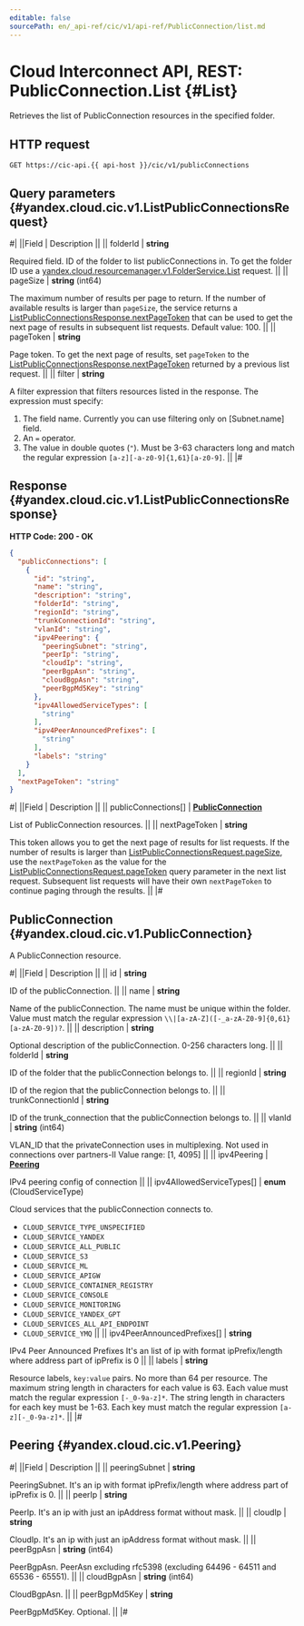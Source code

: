 ```yaml
---
editable: false
sourcePath: en/_api-ref/cic/v1/api-ref/PublicConnection/list.md
---
```


# Cloud Interconnect API, REST: PublicConnection.List {#List}

Retrieves the list of PublicConnection resources in the specified folder.

## HTTP request

```
GET https://cic-api.{{ api-host }}/cic/v1/publicConnections
```

## Query parameters {#yandex.cloud.cic.v1.ListPublicConnectionsRequest}

#|
||Field | Description ||
|| folderId | **string**

Required field. ID of the folder to list publicConnections in.
To get the folder ID use a [yandex.cloud.resourcemanager.v1.FolderService.List](/docs/resource-manager/api-ref/Folder/list#List) request. ||
|| pageSize | **string** (int64)

The maximum number of results per page to return. If the number of available
results is larger than `pageSize`,
the service returns a [ListPublicConnectionsResponse.nextPageToken](#yandex.cloud.cic.v1.ListPublicConnectionsResponse)
that can be used to get the next page of results in subsequent list requests. Default value: 100. ||
|| pageToken | **string**

Page token. To get the next page of results, set `pageToken` to the
[ListPublicConnectionsResponse.nextPageToken](#yandex.cloud.cic.v1.ListPublicConnectionsResponse) returned by a previous list request. ||
|| filter | **string**

A filter expression that filters resources listed in the response.
The expression must specify:
1. The field name. Currently you can use filtering only on [Subnet.name] field.
2. An `=` operator.
3. The value in double quotes (`"`). Must be 3-63 characters long and match the regular expression `[a-z][-a-z0-9]{1,61}[a-z0-9]`. ||
|#

## Response {#yandex.cloud.cic.v1.ListPublicConnectionsResponse}

**HTTP Code: 200 - OK**

```json
{
  "publicConnections": [
    {
      "id": "string",
      "name": "string",
      "description": "string",
      "folderId": "string",
      "regionId": "string",
      "trunkConnectionId": "string",
      "vlanId": "string",
      "ipv4Peering": {
        "peeringSubnet": "string",
        "peerIp": "string",
        "cloudIp": "string",
        "peerBgpAsn": "string",
        "cloudBgpAsn": "string",
        "peerBgpMd5Key": "string"
      },
      "ipv4AllowedServiceTypes": [
        "string"
      ],
      "ipv4PeerAnnouncedPrefixes": [
        "string"
      ],
      "labels": "string"
    }
  ],
  "nextPageToken": "string"
}
```

#|
||Field | Description ||
|| publicConnections[] | **[PublicConnection](#yandex.cloud.cic.v1.PublicConnection)**

List of PublicConnection resources. ||
|| nextPageToken | **string**

This token allows you to get the next page of results for list requests. If the number of results
is larger than [ListPublicConnectionsRequest.pageSize](#yandex.cloud.cic.v1.ListPublicConnectionsRequest), use
the `nextPageToken` as the value
for the [ListPublicConnectionsRequest.pageToken](#yandex.cloud.cic.v1.ListPublicConnectionsRequest) query parameter
in the next list request. Subsequent list requests will have their own
`nextPageToken` to continue paging through the results. ||
|#

## PublicConnection {#yandex.cloud.cic.v1.PublicConnection}

A PublicConnection resource.

#|
||Field | Description ||
|| id | **string**

ID of the publicConnection. ||
|| name | **string**

Name of the publicConnection.
The name must be unique within the folder.
Value must match the regular expression ``\\|[a-zA-Z]([-_a-zA-Z0-9]{0,61}[a-zA-Z0-9])?``. ||
|| description | **string**

Optional description of the publicConnection. 0-256 characters long. ||
|| folderId | **string**

ID of the folder that the publicConnection belongs to. ||
|| regionId | **string**

ID of the region that the publicConnection belongs to. ||
|| trunkConnectionId | **string**

ID of the trunk_connection that the publicConnection belongs to. ||
|| vlanId | **string** (int64)

VLAN_ID that the privateConnection uses in multiplexing.
Not used in connections over partners-II
Value range: [1, 4095] ||
|| ipv4Peering | **[Peering](#yandex.cloud.cic.v1.Peering)**

IPv4 peering config of connection ||
|| ipv4AllowedServiceTypes[] | **enum** (CloudServiceType)

Cloud services that the publicConnection connects to.

- `CLOUD_SERVICE_TYPE_UNSPECIFIED`
- `CLOUD_SERVICE_YANDEX`
- `CLOUD_SERVICE_ALL_PUBLIC`
- `CLOUD_SERVICE_S3`
- `CLOUD_SERVICE_ML`
- `CLOUD_SERVICE_APIGW`
- `CLOUD_SERVICE_CONTAINER_REGISTRY`
- `CLOUD_SERVICE_CONSOLE`
- `CLOUD_SERVICE_MONITORING`
- `CLOUD_SERVICE_YANDEX_GPT`
- `CLOUD_SERVICES_ALL_API_ENDPOINT`
- `CLOUD_SERVICE_YMQ` ||
|| ipv4PeerAnnouncedPrefixes[] | **string**

IPv4 Peer Announced Prefixes
It's an list of ip with format ipPrefix/length where address part of ipPrefix is 0 ||
|| labels | **string**

Resource labels, `key:value` pairs.
No more than 64 per resource.
The maximum string length in characters for each value is 63.
Each value must match the regular expression `[-_0-9a-z]*`.
The string length in characters for each key must be 1-63.
Each key must match the regular expression `[a-z][-_0-9a-z]*`. ||
|#

## Peering {#yandex.cloud.cic.v1.Peering}

#|
||Field | Description ||
|| peeringSubnet | **string**

PeeringSubnet.
It's an ip with format ipPrefix/length where address part of ipPrefix is 0. ||
|| peerIp | **string**

PeerIp.
It's an ip with just an ipAddress format without mask. ||
|| cloudIp | **string**

CloudIp.
It's an ip with just an ipAddress format without mask. ||
|| peerBgpAsn | **string** (int64)

PeerBgpAsn.
PeerAsn excluding rfc5398 (excluding 64496 - 64511 and 65536 - 65551). ||
|| cloudBgpAsn | **string** (int64)

CloudBgpAsn. ||
|| peerBgpMd5Key | **string**

PeerBgpMd5Key.
Optional. ||
|#
